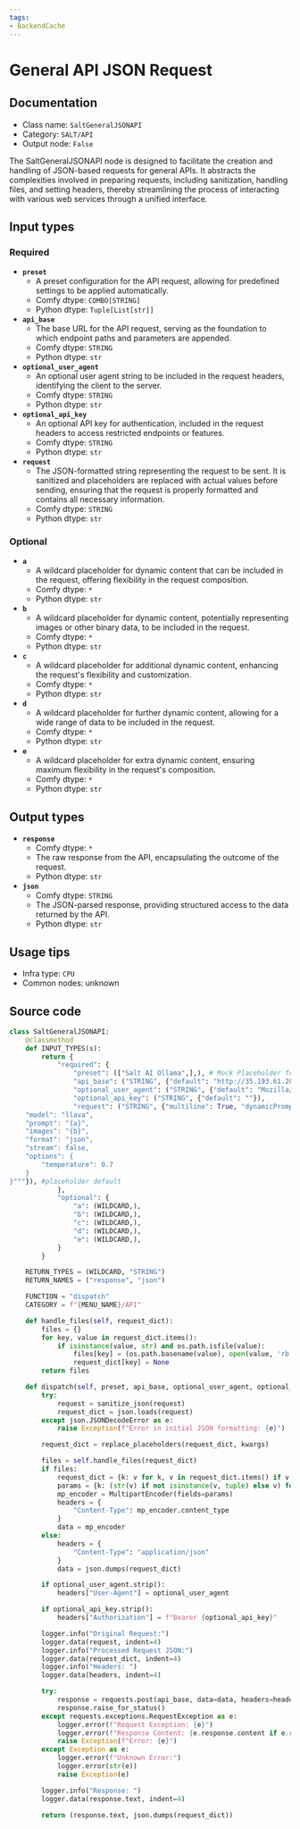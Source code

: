 ```yaml
---
tags:
- BackendCache
---
```


# General API JSON Request
## Documentation
- Class name: `SaltGeneralJSONAPI`
- Category: `SALT/API`
- Output node: `False`

The SaltGeneralJSONAPI node is designed to facilitate the creation and handling of JSON-based requests for general APIs. It abstracts the complexities involved in preparing requests, including sanitization, handling files, and setting headers, thereby streamlining the process of interacting with various web services through a unified interface.
## Input types
### Required
- **`preset`**
    - A preset configuration for the API request, allowing for predefined settings to be applied automatically.
    - Comfy dtype: `COMBO[STRING]`
    - Python dtype: `Tuple[List[str]]`
- **`api_base`**
    - The base URL for the API request, serving as the foundation to which endpoint paths and parameters are appended.
    - Comfy dtype: `STRING`
    - Python dtype: `str`
- **`optional_user_agent`**
    - An optional user agent string to be included in the request headers, identifying the client to the server.
    - Comfy dtype: `STRING`
    - Python dtype: `str`
- **`optional_api_key`**
    - An optional API key for authentication, included in the request headers to access restricted endpoints or features.
    - Comfy dtype: `STRING`
    - Python dtype: `str`
- **`request`**
    - The JSON-formatted string representing the request to be sent. It is sanitized and placeholders are replaced with actual values before sending, ensuring that the request is properly formatted and contains all necessary information.
    - Comfy dtype: `STRING`
    - Python dtype: `str`
### Optional
- **`a`**
    - A wildcard placeholder for dynamic content that can be included in the request, offering flexibility in the request composition.
    - Comfy dtype: `*`
    - Python dtype: `str`
- **`b`**
    - A wildcard placeholder for dynamic content, potentially representing images or other binary data, to be included in the request.
    - Comfy dtype: `*`
    - Python dtype: `str`
- **`c`**
    - A wildcard placeholder for additional dynamic content, enhancing the request's flexibility and customization.
    - Comfy dtype: `*`
    - Python dtype: `str`
- **`d`**
    - A wildcard placeholder for further dynamic content, allowing for a wide range of data to be included in the request.
    - Comfy dtype: `*`
    - Python dtype: `str`
- **`e`**
    - A wildcard placeholder for extra dynamic content, ensuring maximum flexibility in the request's composition.
    - Comfy dtype: `*`
    - Python dtype: `str`
## Output types
- **`response`**
    - Comfy dtype: `*`
    - The raw response from the API, encapsulating the outcome of the request.
    - Python dtype: `str`
- **`json`**
    - Comfy dtype: `STRING`
    - The JSON-parsed response, providing structured access to the data returned by the API.
    - Python dtype: `str`
## Usage tips
- Infra type: `CPU`
- Common nodes: unknown


## Source code
```python
class SaltGeneralJSONAPI:
    @classmethod
    def INPUT_TYPES(s):
        return {
            "required": {
                "preset": (["Salt AI Ollama",],), # Mock Placeholder for Presets
                "api_base": ("STRING", {"default": "http://35.193.61.202:11434/api/generate"}), #placeholder address, need JS presets
                "optional_user_agent": ("STRING", {"default": "Mozilla/5.0 (Windows NT 10.0; Win64; x64)"}),
                "optional_api_key": ("STRING", {"default": ""}),
                "request": ("STRING", {"multiline": True, "dynamicPrompts": False, "default": """{
    "model": "llava",
    "prompt": "{a}",
    "images": "{b}",
    "format": "json",
    "stream": false,
    "options": {
        "temperature": 0.7
    }
}"""}), #placeholder default
            },
            "optional": {
                "a": (WILDCARD,),
                "b": (WILDCARD,),
                "c": (WILDCARD,),
                "d": (WILDCARD,),
                "e": (WILDCARD,),
            }
        }

    RETURN_TYPES = (WILDCARD, "STRING")
    RETURN_NAMES = ("response", "json")

    FUNCTION = "dispatch"
    CATEGORY = f"{MENU_NAME}/API"

    def handle_files(self, request_dict):
        files = {}
        for key, value in request_dict.items():
            if isinstance(value, str) and os.path.isfile(value):
                files[key] = (os.path.basename(value), open(value, 'rb'))
                request_dict[key] = None
        return files

    def dispatch(self, preset, api_base, optional_user_agent, optional_api_key, request, **kwargs):
        try:
            request = sanitize_json(request)
            request_dict = json.loads(request)
        except json.JSONDecodeError as e:
            raise Exception(f"Error in initial JSON formatting: {e}")

        request_dict = replace_placeholders(request_dict, kwargs)

        files = self.handle_files(request_dict)
        if files:
            request_dict = {k: v for k, v in request_dict.items() if v is not None}
            params = {k: (str(v) if not isinstance(v, tuple) else v) for k, v in {**request_dict, **files}.items()}
            mp_encoder = MultipartEncoder(fields=params)
            headers = {
                "Content-Type": mp_encoder.content_type
            }
            data = mp_encoder
        else:
            headers = {
                "Content-Type": "application/json"
            }
            data = json.dumps(request_dict)

        if optional_user_agent.strip():
            headers["User-Agent"] = optional_user_agent

        if optional_api_key.strip():
            headers["Authorization"] = f"Bearer {optional_api_key}"

        logger.info("Original Request:")
        logger.data(request, indent=4)
        logger.info("Processed Request JSON:")
        logger.data(request_dict, indent=4)
        logger.info("Headers: ")
        logger.data(headers, indent=4)

        try:
            response = requests.post(api_base, data=data, headers=headers)
            response.raise_for_status()
        except requests.exceptions.RequestException as e:
            logger.error(f"Request Exception: {e}")
            logger.error(f"Response Content: {e.response.content if e.response else 'No response content'}")
            raise Exception(f"Error: {e}")
        except Exception as e:
            logger.error(f"Unknown Error:")
            logger.error(str(e))
            raise Exception(e)

        logger.info("Response: ")
        logger.data(response.text, indent=4)

        return (response.text, json.dumps(request_dict))

```
